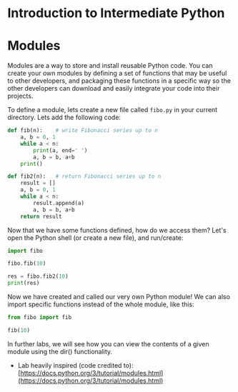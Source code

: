 # Introduction to Intermediate Python

# Modules
Modules are a way to store and install reusable Python code. You can create your own modules by defining a set of functions that may be useful to other developers, and packaging these functions in a specific way so the other developers can download and easily integrate your code into their projects.

To define a module, lets create a new file called ```fibo.py``` in your current directory. Lets add the following code:

```python
def fib(n):    # write Fibonacci series up to n
    a, b = 0, 1
    while a < n:
        print(a, end=' ')
        a, b = b, a+b
    print()

def fib2(n):   # return Fibonacci series up to n
    result = []
    a, b = 0, 1
    while a < n:
        result.append(a)
        a, b = b, a+b
    return result
```

Now that we have some functions defined, how do we access them? Let's open the Python shell (or create a new file), and run/create:

```python
import fibo

fibo.fib(10)

res = fibo.fib2(10)
print(res)
```

Now we have created and called our very own Python module! We can also import specific functions instead of the whole module, like this:

```python
from fibo import fib

fib(10)
```

In further labs, we will see how you can view the contents of a given module using the dir() functionality.


* Lab heavily inspired (code credited to): [https://docs.python.org/3/tutorial/modules.html](https://docs.python.org/3/tutorial/modules.html)